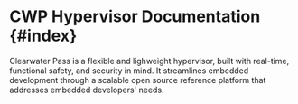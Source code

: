 # CWP Hypervisor Documentation   {#index}

Clearwater Pass is a flexible and lighweight hypervisor, built with
real-time, functional safety, and security in mind.  It streamlines
embedded development through a scalable open source reference platform
that addresses embedded developers' needs.


